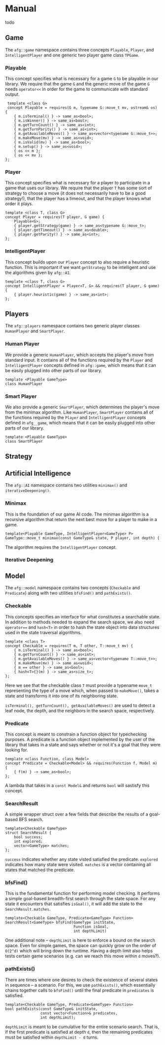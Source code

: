 Manual
======
todo

Game
----
The `afg::game` namespace contains three concepts `Playable`, `Player`, and `IntelligentPlayer` and one generic two player game class `TPGame`.

### Playable	
This concept specifies what is necessary for a game `G` to be playable in our library. We require that the game `G` and the generic move of the game `G` needs `operator<<` in order for the game to communicate with standard output.

     template <class G>
     concept Playable = requires(G m, typename G::move_t mv, ostream& os) {
        { m.isTerminal() } -> same_as<bool>;
        { m.isWinner() } -> same_as<bool>; 
        { m.getTurnCount() } -> same_as<int>;
        { m.getTurnParity() } -> same_as<int>;
        { m.getAvailableMoves() } -> same_as<vector<typename G::move_t>>;
        { m.makeMove(mv) } -> same_as<void>;
        { m.isValid(mv) } -> same_as<bool>;
        { m.setup() } -> same_as<void>;
        { os << m };
        { os << mv };
    };

### Player
This concept specifies what is necessary for a player to participate in a game that uses our library. We require that the player `T` has some sort of strategy to  choose a move (it does not necessarily have to be a good strategy!), that the player has a timeout, and that the player knows what order it plays.

    template <class T, class G>
    concept Player = requires(T player, G game) {
        Playable<G>;
        { player.getStrategy(game) } -> same_as<typename G::move_t>;
        { player.getTimeout() } -> same_as<double>;
        { player.getParity() } -> same_as<int>;
    };

### IntelligentPlayer
This concept builds upon our `Player` concept to also require a heuristic function. This is important if we want `getStrategy` to be intelligent and use the algorithms given by `afg::AI`.

    template <class T, class G>
    concept IntelligentPlayer = Player<T, G> && requires(T player, G game) {
        { player.heuristic(game) } -> same_as<int>;
    };

Players
-------
The `afg::players` namespace contains two generic player classes `HumanPlayer` and `SmartPlayer`. 

### Human Player
We provide a generic `HumanPlayer`, which accepts the player's move from standard input. It contains all of the functions required by the `Player` and `IntelligentPlayer` concepts defined in `afg::game`, which means that it can be easily plugged into other parts of our library.

    template <Playable GameType>
    class HumanPlayer 

### Smart Player
We also provide a generic `SmartPlayer`, which determines the player's move from the minimax algorithm. Like `HumanPlayer`, `SmartPlayer` contains all of the functions required by the `Player` and `IntelligentPlayer` concepts defined in `afg__game`, which means that it can be easily plugged into other parts of our library.

    template <Playable GameType>
    class SmartPlayer 

Strategy
--------

Artificial Intelligence
-----------------------
The `afg::AI` namespace contains two utilities `minimax()` and `iterativeDeepening()`.

### Minimax
This is the foundation of our game AI code. The minimax algorithm is a recursive algorithm that return the next best move for a player to make in a game. 
    
    template<Playable GameType, IntelligentPlayer<GameType> P>
    GameType::move_t minimax(const GameType& state, P player, int depth) {

The algorithm requires the `IntelligentPlayer` concept.

### Iterative Deepening

Model
-----
The `afg::model` namespace contains two concepts (`Checkable` and `Predicate`) along with two utilities `bfsFind()` and `pathExists()`.


### Checkable
This concepts specifies an interface for what constitutes a searchable state. In addition to methods needed to expand the search space, we also need `operator==` and `hash<T>` in order to hash the state object into data structures used in the state traversal algorithms.

    template <class T>
    concept Checkable = requires(T m, T other, T::move_t mv) {
        { m.isTerminal() } -> same_as<bool>;
        { m.getTurnCount() } -> same_as<int>;
        { m.getAvailableMoves() } -> same_as<vector<typename T::move_t>>;
        { m.makeMove(mv) } -> same_as<void>;
        { m == other } -> same_as<bool>;
        { hash<T>{}(m) } -> same_as<size_t>;
    };

Here we see that the checkable class `T` must provide a typename `move_t` representing the type of a move which, when passed to `makeMove()`, takes a state and transforms it into one of its neighboring state.

`isTerminal(), getTurnCount(), getAvailableMoves()` are used to detect a leaf node, the depth, and the neighbors in the search space, respectively.


### Predicate
This concept is meant to constrain a function object for typechecking purposes. A predicate is a function object implemented by the user of the library that takes in a state and says whether or not it's a goal that they were looking for.

    template <class Function, class Model>
    concept Predicate = Checkable<Model> && requires(Function f, Model m) {
        { f(m) } -> same_as<bool>;
    };

A lambda that takes in a `const Model&` and returns `bool` will sastisfy this concept.

### SearchResult
A simple wrapper struct over a few fields that describe the results of a goal-based BFS search.

    template<Checkable GameType>
    struct SearchResult {
        bool success;
        int explored;
        vector<GameType> matches;
    };

`success` indicates whether any state visted satisfied the predicate. `explored` indicates how many state were visited. `matches` is a vector containing all states that matched the predicate.

### bfsFind()
This is the fundamental function for performing model checking. It performs a simple goal-based breadth-first search through the state space. For any state it encounters that satisfies `isGoal()`, it will add the state to the `SearchResult.matches`.

    template<Checkable GameType, Predicate<GameType> Function>
    SearchResult<GameType> bfsFind(GameType initState,
                                   Function isGoal,
                                   int depthLimit)

One additional note – `depthLimit` is here to enforce a bound on the search space. Even for simple games, the space can quickly grow on the order of `O(2^d)` which will bring down the runtime. Having a depth limit also helps tests certain game scenarios (e.g. can we reach this move within `d` moves?).

### pathExists()
There are times where one desires to check the existence of several states in sequence – a scenario. For this, we use `pathExists()`, which essentially chains together calls to `bfsFind()` until the final predicate in `predicates` is satisfied.


    template<Checkable GameType, Predicate<GameType> Function>
    bool pathExists(const GameType& initState,
                    const vector<Function>& predicates,
                    int depthLimit);

`depthLimit` is meant to be cumulative for the entire scenario search. That is, if the first predicate is satisfied at depth `d`, then the remaining predicates must be satisfied within `depthLimit - d` turns.
